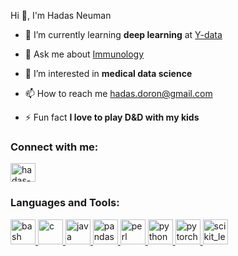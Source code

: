 Hi 👋, I'm Hadas Neuman

- 🌱 I’m currently learning **deep learning** at [Y-data](https://ydata.co.il/)

- 💬 Ask me about [Immunology](Immunology)

- 👀 I’m interested in **medical data science**

- 📫 How to reach me [hadas.doron@gmail.com](hadas.doron@gmail.com)

- ⚡ Fun fact **I love to play D&D with my kids**

<h3 align="left">Connect with me:</h3>
<p align="left">
<a href="https://linkedin.com/in/hadas-neuman" target="blank"><img align="center" src=" linked-in-alt.svg" alt="hadas-neuman" height="30" width="40" /></a>
</p>

<h3 align="left">Languages and Tools:</h3>
<p align="left"> <a href="https://www.gnu.org/software/bash/" target="_blank" rel="noreferrer"> <img src=" " alt="bash" width="40" height="40"/> </a> <a href="https://www.cprogramming.com/" target="_blank" rel="noreferrer"> <img src=" " alt="c" width="40" height="40"/> </a> <a href="https://www.java.com" target="_blank" rel="noreferrer"> <img src=" " alt="java" width="40" height="40"/> </a> <a href="https://pandas.pydata.org/" target="_blank" rel="noreferrer"> <img src=" " alt="pandas" width="40" height="40"/> </a> <a href="https://www.perl.org/" target="_blank" rel="noreferrer"> <img src=" " alt="perl" width="40" height="40"/> </a> <a href="https://www.python.org" target="_blank" rel="noreferrer"> <img src=" " alt="python" width="40" height="40"/> </a> <a href="https://pytorch.org/" target="_blank" rel="noreferrer"> <img src=" " alt="pytorch" width="40" height="40"/> </a> <a href="https://scikit-learn.org/" target="_blank" rel="noreferrer"> <img src="https://upload.wikimedia.org/wikipedia/commons/0/05/Scikit_learn_logo_small.svg" alt="scikit_learn" width="40" height="40"/> </a> </p>
